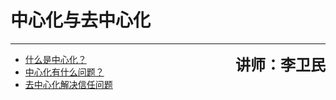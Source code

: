 # 中心化与去中心化

---

<span style="float:right; font-size:24px;"><strong>讲师：李卫民</strong></span>

* [什么是中心化？](/chapter2/什么是中心化.md)
* [中心化有什么问题？](/chapter2/中心化有什么问题.md)
* [去中心化解决信任问题](/chapter2/什么是去中心化.md)
